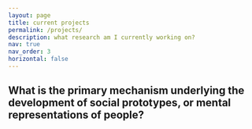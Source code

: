 ```yaml
---
layout: page
title: current projects
permalink: /projects/
description: what research am I currently working on?
nav: true
nav_order: 3
horizontal: false
---
```

## What is the primary mechanism underlying the development of social prototypes, or mental representations of people?
